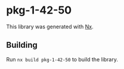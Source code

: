 # pkg-1-42-50

This library was generated with [Nx](https://nx.dev).

## Building

Run `nx build pkg-1-42-50` to build the library.
